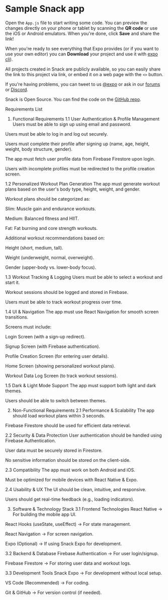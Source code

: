 # Sample Snack app

Open the `App.js` file to start writing some code. You can preview the changes directly on your phone or tablet by scanning the **QR code** or use the iOS or Android emulators. When you're done, click **Save** and share the link!

When you're ready to see everything that Expo provides (or if you want to use your own editor) you can **Download** your project and use it with [expo cli](https://docs.expo.dev/get-started/installation/#expo-cli)).

All projects created in Snack are publicly available, so you can easily share the link to this project via link, or embed it on a web page with the `<>` button.

If you're having problems, you can tweet to us [@expo](https://twitter.com/expo) or ask in our [forums](https://forums.expo.dev/c/expo-dev-tools/61) or [Discord](https://chat.expo.dev/).

Snack is Open Source. You can find the code on the [GitHub repo](https://github.com/expo/snack).



Requirements List
1. Functional Requirements
1.1 User Authentication & Profile Management
Users must be able to sign up using email and password.

Users must be able to log in and log out securely.

Users must complete their profile after signing up (name, age, height, weight, body structure, gender).

The app must fetch user profile data from Firebase Firestore upon login.

Users with incomplete profiles must be redirected to the profile creation screen.

1.2 Personalized Workout Plan Generation
The app must generate workout plans based on the user's body type, height, weight, and gender.

Workout plans should be categorized as:

Slim: Muscle gain and endurance workouts.

Medium: Balanced fitness and HIIT.

Fat: Fat burning and core strength workouts.

Additional workout recommendations based on:

Height (short, medium, tall).

Weight (underweight, normal, overweight).

Gender (upper-body vs. lower-body focus).

1.3 Workout Tracking & Logging
Users must be able to select a workout and start it.

Workout sessions should be logged and stored in Firebase.

Users must be able to track workout progress over time.

1.4 UI & Navigation
The app must use React Navigation for smooth screen transitions.

Screens must include:

Login Screen (with a sign-up redirect).

Signup Screen (with Firebase authentication).

Profile Creation Screen (for entering user details).

Home Screen (showing personalized workout plans).

Workout Data Log Screen (to track workout sessions).

1.5 Dark & Light Mode Support
The app must support both light and dark themes.

Users should be able to switch between themes.

2. Non-Functional Requirements
2.1 Performance & Scalability
The app should load workout plans within 3 seconds.

Firebase Firestore should be used for efficient data retrieval.

2.2 Security & Data Protection
User authentication should be handled using Firebase Authentication.

User data must be securely stored in Firestore.

No sensitive information should be stored on the client-side.

2.3 Compatibility
The app must work on both Android and iOS.

Must be optimized for mobile devices with React Native & Expo.

2.4 Usability & UX
The UI should be clean, intuitive, and responsive.

Users should get real-time feedback (e.g., loading indicators).

3. Software & Technology Stack
3.1 Frontend Technologies
React Native → For building the mobile app UI.

React Hooks (useState, useEffect) → For state management.

React Navigation → For screen navigation.

Expo (Optional) → If using Snack Expo for development.

3.2 Backend & Database
Firebase Authentication → For user login/signup.

Firebase Firestore → For storing user data and workout logs.

3.3 Development Tools
Snack Expo → For development without local setup.

VS Code (Recommended) → For coding.

Git & GitHub → For version control (if needed).
